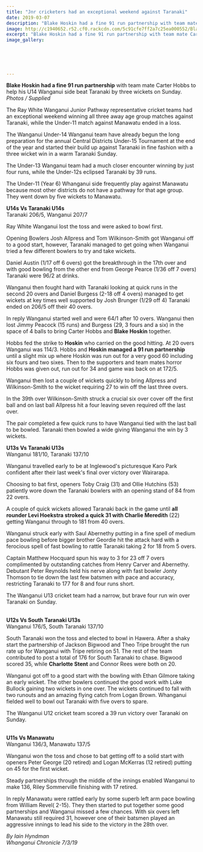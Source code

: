 ```yaml
---
title: "Jnr cricketers had an exceptional weekend against Taranaki"
date: 2019-03-07
description: "Blake Hoskin had a fine 91 run partnership with team mate Carter Hobbs to help his U14 Wanganui side beat Taranaki..."
image: http://c1940652.r52.cf0.rackcdn.com/5c91cfe7ff2a7c25ea000552/Blake-Hoskin-240.Chron-7.3.jpg
excerpt: "Blake Hoskin had a fine 91 run partnership with team mate Carter Hobbs to help his U14 Wanganui side beat Taranaki by three wickets on Sunday."
image_gallery:
    
    
    
    
    
---
```


<p><span><strong>Blake Hoskin</strong> <strong>had a fine 91 run partnership</strong> with team mate Carter Hobbs to help his U14 Wanganui side beat Taranaki by three wickets on Sunday.</span><br /><em>Photos / Supplied</em></p>
<p class="element element-paragraph">The Ray White Wanganui Junior Pathway representative cricket teams had an exceptional weekend winning all three away age group matches against Taranaki, while the Under-11 match against Manawatu ended in a loss.</p>
<p class="element element-paragraph">The Wanganui Under-14 Wanganui team have already begun the long preparation for the annual Central Districts Under-15 Tournament at the end of the year and started their build up against Taranaki in fine fashion with a three wicket win in a warm Taranaki Sunday.</p>
<p class="element element-paragraph">The Under-13 Wanganui team had a much closer encounter winning by just four runs, while the Under-12s eclipsed Taranaki by 39 runs.</p>
<p class="element element-paragraph">The Under-11 (Year 6) Whanganui side frequently play against Manawatu because most other districts do not have a pathway for that age group. They went down by five wickets to Manawatu.</p>
<p class="element element-paragraph"><strong>U14s Vs Taranaki U14s<br /></strong>Taranaki 206/5, Wanganui 207/7</p>
<p class="element element-paragraph">Ray White Wanganui lost the toss and were asked to bowl first.</p>
<p class="element element-paragraph">Opening Bowlers Josh Allpress and Tom Wilkinson-Smith got Wanganui off to a good start, however, Taranaki managed to get going when Wanganui tried a few different bowlers to try and take wickets.</p>
<p class="element element-paragraph">Daniel Austin (1/17 off 6 overs) got the breakthrough in the 17th over and with good bowling from the other end from George Pearce (1/36 off 7 overs) Taranaki were 96/2 at drinks.</p>
<p class="element element-paragraph">Wanganui then fought hard with Taranaki looking at quick runs in the second 20 overs and Daniel Burgess (2-18 off 4 overs) managed to get wickets at key times well supported by Josh Brunger (1/29 off 4) Taranaki ended on 206/5 off their 40 overs.</p>
<p class="element element-paragraph">In reply Wanganui started well and were 64/1 after 10 overs. Wanganui then lost Jimmy Peacock (15 runs) and Burgess (29, 3 fours and a six) in the space of 4 balls to bring Carter Hobbs and <strong>Blake Hoskin</strong> together.</p>
<p class="element element-paragraph">Hobbs fed the strike to <strong>Hoskin</strong> who carried on the good hitting. At 20 overs Wanganui was 114/3. Hobbs and <strong>Hoskin</strong> <strong>managed a 91 run partnership</strong> until a slight mix up where Hoskin was run out for a very good 60 including six fours and two sixes. Then to the supporters and team mates horror Hobbs was given out, run out for 34 and game was back on at 172/5.</p>
<p class="element element-paragraph">Wanganui then lost a couple of wickets quickly to bring Allpress and Wilkinson-Smith to the wicket requiring 27 to win off the last three overs.</p>
<p class="element element-paragraph">In the 39th over Wilkinson-Smith struck a crucial six over cover off the first ball and on last ball Allpress hit a four leaving seven required off the last over.</p>
<p class="element element-paragraph">The pair completed a few quick runs to have Wanganui tied with the last ball to be bowled. Taranaki then bowled a wide giving Wanganui the win by 3 wickets.</p>
<p class="element element-paragraph"><strong>U13s Vs Taranaki U13s<br /></strong>Wanganui 181/10, Taranaki 137/10</p>
<p class="element element-paragraph">Wanganui travelled early to be at Inglewood's picturesque Karo Park confident after their last week's final over victory over Wairarapa.</p>
<p class="element element-paragraph">Choosing to bat first, openers Toby Craig (31) and Ollie Hutchins (53) patiently wore down the Taranaki bowlers with an opening stand of 84 from 22 overs.</p>
<p class="element element-paragraph">A couple of quick wickets allowed Taranaki back in the game until <strong>all rounder Levi Hoekstra stroked a quick 31 with Charlie Meredith</strong> (22) getting Wanganui through to 181 from 40 overs.</p>
<p class="element element-paragraph">Wanganui struck early with Saul Abernethy putting in a fine spell of medium pace bowling before bigger brother Geordie hit the attack hard with a ferocious spell of fast bowling to rattle Taranaki taking 2 for 18 from 5 overs.</p>
<p class="element element-paragraph">Captain Matthew Hocquard spun his way to 3 for 23 off 7 overs complimented by outstanding catches from Henry Carver and Abernethy. Debutant Peter Reynolds held his nerve along with fast bowler Jonty Thomson to tie down the last few batsmen with pace and accuracy, restricting Taranaki to 177 for 8 and four runs short.</p>
<p class="element element-paragraph"><img src=http://c1940652.r52.cf0.rackcdn.com/5c91ce33ff2a7c25ea00054e/U13-LeviHoekstra-CharlieMeredith.400.Chron.7.3.19.jpg alt="" /><br /><span>The Wanganui U13 cricket team had a narrow, but brave four run win over Taranaki on Sunday.<br /><br /></span></p>
<p class="element element-paragraph"><strong>U12s Vs South Taranaki U13s</strong><br />Wanganui 176/5, South Taranaki 137/10</p>
<p class="element element-paragraph">South Taranaki won the toss and elected to bowl in Hawera. After a shaky start the partnership of Jackson Bigwood and Theo Tripe brought the run rate up for Wanganui with Tripe retiring on 51. The rest of the team contributed to post a total of 176 for South Taranaki to chase. Bigwood scored 35, while <strong>Charlotte Stent</strong> and Connor Rees were both on 20.</p>
<p class="element element-paragraph">Wanganui got off to a good start with the bowling with Ethan Gilmore taking an early wicket. The other bowlers continued the good work with Luke Bullock gaining two wickets in one over. The wickets continued to fall with two runouts and an amazing flying catch from Logan Brown. Whanganui fielded well to bowl out Taranaki with five overs to spare.</p>
<p class="element element-paragraph"><img src=http://c1940652.r52.cf0.rackcdn.com/5c91cf5bff2a7c25ea000550/Charlotte-Stent-U12-team.400.chron-7.3.19.jpg alt="" /><br /><span>The Wanganui U12 cricket team scored a 39 run victory over Taranaki on Sunday.<br /><br /></span></p>
<p class="element element-paragraph"><strong>U11s Vs Manawatu</strong><br />Wanganui 136/3, Manawatu 137/5</p>
<p class="element element-paragraph">Wanganui won the toss and chose to bat getting off to a solid start with openers Peter George (20 retired) and Logan McKerras (12 retired) putting on 45 for the first wicket.</p>
<p class="element element-paragraph">Steady partnerships through the middle of the innings enabled Wanganui to make 136, Riley Sommerville finishing with 17 retired.</p>
<p class="element element-paragraph">In reply Manawatu were rattled early by some superb left arm pace bowling from William Revel( 2-15). They then started to put together some good partnerships and Wanganui missed a few chances. With six overs left Manawatu still required 31, however one of their batsmen played an aggressive innings to lead his side to the victory in the 28th over.</p>
<p><em>By Iain Hyndman<br />Whanganui Chronicle 7/3/19</em></p>

